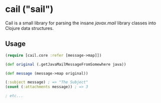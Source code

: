 
# cail ("sail")

Cail is a small library for parsing the insane _javax.mail_ library
classes into Clojure data structures.

## Usage

```clojure
(require [cail.core :refer [message->map]])

(def original (.getJavaMailMessageFromSomewhere java))

(def message (message->map original))

(:subject message) ; => "The Subject"
(count (:attachments message)) ; => 3

; etc...
```

